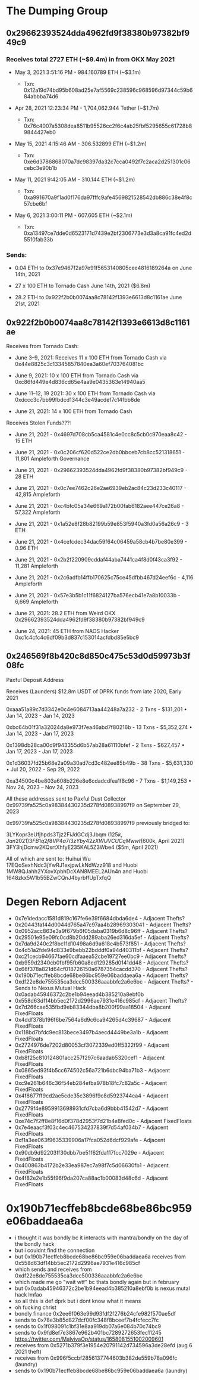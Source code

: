 # The Dumping Group

## 0x29662393524dda4962fd9f38380b97382bf949c9

### Receives total 2727 ETH (~$9.4m) in from OKX May 2021

- May 3, 2021 3:51:16 PM - 984.160789 ETH (~$3.1m)

    - Txn: 0x12a19d74bd95b608ad25e7af5569c238596c968596d97344c59b684abbba74d6

- Apr 28, 2021 12:23:34 PM - 1,704,062.944 Tether (~$1.7m)

    - Txn: 0x76c4007a5308dea8511b95526cc2f6c4ab25fbf5295655c61728b89844427eb0

- May 15, 2021 4:15:46 AM - 306.532899 ETH (~$1.2m)

    - Txn: 0xe6d3786868070a7dc98397da32c7cca0492f7c2aca2d251301c06cebc3e90b1b

- May 11, 2021 9:42:05 AM - 310.144 ETH (~$1.2m)

    - Txn: 0xa991670a9f1ad0f176da97fffc9afe4569821528542db886c38e4f8c57cbe6bf

- May 6, 2021 3:00:11 PM - 607.605 ETH (~$2.1m)

    - Txn: 0xa13497ce7dde0d6523171d7439e2bf2306773e3d3a8ca91fc4ed2d5510fab33b

### Sends:

- 0.04 ETH to 0x37e9467f2a97e91f5653140805cee4816189264a on June 14th, 2021

- 27 x 100 ETH to Tornado Cash June 14th, 2021 ($6.8m)

- 28.2 ETH to 0x922f2b0b0074aa8c78142f1393e6613d8c1161ae June 21st, 2021



## 0x922f2b0b0074aa8c78142f1393e6613d8c1161ae

Receives from Tornado Cash:

- June 3–9, 2021: Receives 11 x 100 ETH from Tornado Cash via 0x44e8825c3c13345857840ea3a60ef703764081bc

- June 9, 2021: 10 x 100 ETH from Tornado Cash via 0xc86fd449e4d836cd65e4aa9e0435363e14940aa5

- June 11–12, 19 2021: 30 x 100 ETH from Tornado Cash via 0xdccc3c7bb99fbdcd1344c3e49acdef7c14fbb8de

- June 21, 2021: 14 x 100 ETH from Tornado Cash

Receives Stolen Funds???:

- June 21, 2021 - 0x4697d708cb5ca4581c4e0cc8c5cb0c970eaa8c42 - 15 ETH
- June 21, 2021 - 0x0c206cf620d522ce2db0bbceb7cb8cc521318651 - 11,801 Ampleforth Governance
- June 21, 2021 - 0x29662393524dda4962fd9f38380b97382bf949c9 - 28 ETH
- June 21, 2021 - 0x0c7ee7462c26e2ae6939eb2ac84c23d233c40117 - 42,815 Ampleforth
- June 21, 2021 - 0xc4bfc05a34e669a172b00fab6182aee447ce26a8 - 57,322 Ampleforth
- June 21, 2021 - 0x1a52e8f28b82199b59e853f5940a3fd0a56a26c9 - 3 ETH
- June 21, 2021 - 0x4cefcdec34dac59f64c06459a58cb4b7be80e399 - 0.96 ETH
- June 21, 2021 - 0x2b2f220909cddaf44aba7441ca4f8d0f43ca3f92 - 11,281 Ampleforth
- June 21, 2021 - 0x2c6adfb14ffb170625c75ce45dfbb467d24eef6c - 4,116 Ampleforth
- June 21, 2021 - 0x57e3b5b1c11f6824127ba576ecb41e7a8b10033b - 6,669 Ampleforth

- June 21, 2021: 28.2 ETH from Weird OKX 0x29662393524dda4962fd9f38380b97382bf949c9

- June 24, 2021: 45 ETH from NAOS Hacker 0xc1c4cfc4c6df09b3d837c153014acfdbd85e5bc9



## 0x246569f8b420c8d850c475c53d0d59973b3f08fc

Paxful Deposit Address

Receives (Launders) $12.8m USDT of DPRK funds from late 2020, Early 2021

0xaaa51a89c7d3342e0c4e6084713aa44248a7a232 - 2 Txns - $131,201 • Jan 14, 2023 - Jan 14, 2023

0xbc64b01f31a32024da8e973f7ea46abd7f80216b - 13 Txns - $5,352,274 • Jan 14, 2023 - Jan 17, 2023

0x1398db28ca00d9f943355d6b57ab28a61110bfef - 2 Txns - $627,457 • Jan 17, 2023 - Jan 17, 2023

0x1d36037fd25b68e2a09a30ad7cd3c482ee85b49b - 38 Txns - $5,631,330 • Jul 20, 2022 - Sep 29, 2022

0xa34500c4be803a608b226e8e6cdadcdfea1f8c96 - 7 Txns - $1,149,253 • Nov 24, 2023 – Nov 24, 2023

All these addresses sent to Paxful Dust Collector 0x99739fa525c0a98384430235d278fd08938997f9 on September 29, 2023

0x99739fa525c0a98384430235d278fd08938997f9 previously bridged to:

3LYKopr3eUfjhpds3Tjz2FiJdGCdj3Jbqm ($125k, Jan 2021)
3FB1q2f8VP4a7i3zYby42zXWUVCUCqMwwt ($600k, April 2021)
3FY3hjDcmw2KQsrtXhfyE235KAL5Z3Wbe4 ($5m, April 2021)

All of which are sent to:
Huihui Wu 17EQoSexhNdc3jYwRJ1exjpwLkNdWzz918
and Huobi 1MW8QJahh2YXovXpbhDcXAN8MEEL2AUn4n
and Huobi 1648zkx5W1b55BZwCQnJ4byrbffUpTxfqQ





# Degen Reborn Adjacent

- 0x7e1dedacc1581d819c167fe6e39f6684dbda6de4 - Adjacent Thefts?
- 0x20443fa144d0044d765a47c97aa4b28969303041 - Adjacent Thefts?
- 0x0952acc863e3a9f679b6f05daba0319b6d8c96ff - Adjacent Thefts?
- 0x29501e95e09fc0cd8b20dd289aba26ed316da5ef - Adjacent Thefts?
- 0x7da9d240c2f8bc11d10498a6d9a618c4b573f851 - Adjacent Thefts?
- 0x4d51a2fde94d833e9bebb22bdddf0a94d40311bf - Adjacent Thefts?
- 0xc21cecb94667fae60cdfaaea52cbe19727ee0bc9 - Adjacent Thefts?
- 0xb959d2340cb0fbf95fb60a8ed129285d0141dd48 - Adjacent Thefts?
- 0x66f378a821d64cf018726150a6787354cacdd370 - Adjacent Thefts?
- 0x190b71ecffeb8bcde68be86bc959e06baddaea6a - Adjacent Thefts?
- 0xdf22e8de755535ca3dcc500336aaabbfc2a6e6bc - Adjacent Thefts? - Sends to Nexus Mutual Hack 0x0adab45946372c2be1b94eead4b385210a8ebf0b
- 0x558d63df14bb5ec2172d2996ae7931e416c985cf - Adjacent Thefts?
- 0x7d266cae535fbd9eb83344dba8b200f99aa18504 - Adjacent FixedFloats
- 0x4ddf378b196f6be7564a6d9c6ca94265d4c39687 - Adjacent FixedFloats
- 0x118bd7bfdc9ec813bece3497b4aecd4449be3a1b - Adjacent FixedFloats
- 0x2724976de7202d80053cf3072339ed0ff5322f99 - Adjacent FixedFloats
- 0xb8f25c810124801acc257f297c6aadab5320cef1 - Adjacent FixedFloats
- 0x0865ed93f4b5cc674502c56a721b6dbc94ba71b3 - Adjacent FixedFloats
- 0xc9e261b646c36f54eb284efba978b18fc7c82a5c - Adjacent FixedFloats
- 0x4f8677ff9cd2ae5cde35c3896f9c8d5923744ca4 - Adjacent FixedFloats
- 0x2779f4e8959913698931cfd7cba6d9bbb41542d7 - Adjacent FixedFloats
- 0xe74c7f2ff8e8f16d0f378d2953f7d21b4e8fed0c - Adjacent FixedFloats
- 0x7e4eaacf3f03c4ec467534237839f7d54af034b7 - Adjacent FixedFloats
- 0xf1a3ee063f9635339906a17fca052d6dcf929afe - Adjacent FixedFloats
- 0x90db9d92203ff30dbb7be51f62fda117fcc7029e - Adjacent FixedFloats
- 0x400863b4172b2e33ea987ec7a98f7c5d06630fb1 - Adjacent FixedFloats
- 0x4f82e2e1b55f96f9da207ca88ac1b00083d48c6d - Adjacent FixedFloats





# 0x190b71ecffeb8bcde68be86bc959e06baddaea6a

- i thought it was bondly bc it interacts with mantra/bondly on the day of the bondly hack
- but i couldnt find the connection
- but 0x190b71ecffeb8bcde68be86bc959e06baddaea6a receives from 0x558d63df14bb5ec2172d2996ae7931e416c985cf
- which sends and receives from 0xdf22e8de755535ca3dcc500336aaabbfc2a6e6bc
- which made me go "wait wtf" bc thats bondly again but in february
- but 0x0adab45946372c2be1b94eead4b385210a8ebf0b is nexus mutal hack lmfao
- so all this is def dprk but i dont know what it means
- oh fucking christ
- bondly finance 0x2ee6f063e99d93fdf2f276b24cfe982f570ae5df
- sends to 0x78e3b85d827dcf00fc348f8bceef7b4fcfecc7fc
- sends to 0x1f098091c1bf31e8aa919db07a6e084b70c74bc9
- sends to 0x9fd8ef7e3867e962b401bc7289272653fec11245 https://twitter.com/MalviyaOp/status/1658081551002009601
- receives from 0x5271b379f3e1954e20791142d734596a3de28efd (aug 6 2021 theft)
- receives from 0x996f5ccbf2856137744603b382de559b78a096fc (laundry)
- sends to 0x190b71ecffeb8bcde68be86bc959e06baddaea6a (laundry)